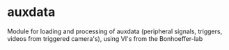 # auxdata
Module for loading and processing of auxdata (peripheral signals, triggers, videos from triggered camera's),  using VI's from the Bonhoeffer-lab
